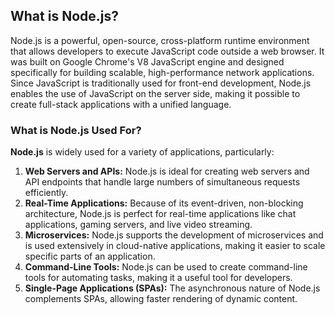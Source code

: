 ## What is Node.js?
Node.js is a powerful, open-source, cross-platform runtime environment that allows developers to execute JavaScript code outside a web browser. It was built on Google Chrome's V8 JavaScript engine and designed specifically for building scalable, high-performance network applications. Since JavaScript is traditionally used for front-end development, Node.js enables the use of JavaScript on the server side, making it possible to create full-stack applications with a unified language.
### What is Node.js Used For?
**Node.js** is widely used for a variety of applications, particularly:

1. **Web Servers and APIs:** Node.js is ideal for creating web servers and API endpoints that handle large numbers of simultaneous requests efficiently.
2. **Real-Time Applications:** Because of its event-driven, non-blocking architecture, Node.js is perfect for real-time applications like chat applications, gaming servers, and live video streaming.
3. **Microservices:** Node.js supports the development of microservices and is used extensively in cloud-native applications, making it easier to scale specific parts of an application.
4. **Command-Line Tools:** Node.js can be used to create command-line tools for automating tasks, making it a useful tool for developers.
5. **Single-Page Applications (SPAs):** The asynchronous nature of Node.js complements SPAs, allowing faster rendering of dynamic content.